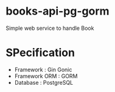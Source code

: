 # books-api-pg-gorm
Simple web service to handle Book

# SPecification
- Framework : Gin Gonic
- Framework ORM : GORM
- Database : PostgreSQL

